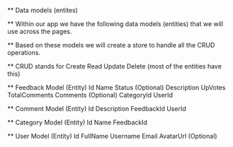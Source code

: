 ** Data models (entites)

** Within our app we have the following data models (entities) that we will use
across the pages.

** Based on these models we will create a store to handle all the CRUD operations.

** CRUD stands for Create Read Update Delete (most of the entities have this)

** Feedback Model (Entity)
    Id
    Name
    Status (Optional)
    Description
    UpVotes
    TotalComments
    Comments (Optional)
    CategoryId
    UserId

** Comment Model (Entity)
    Id
    Description
    FeedbackId
    UserId

** Category Model (Entity)
    Id
    Name
    FeedbackId

** User Model (Entity)
    Id
    FullName
    Username
    Email 
    AvatarUrl (Optional)
